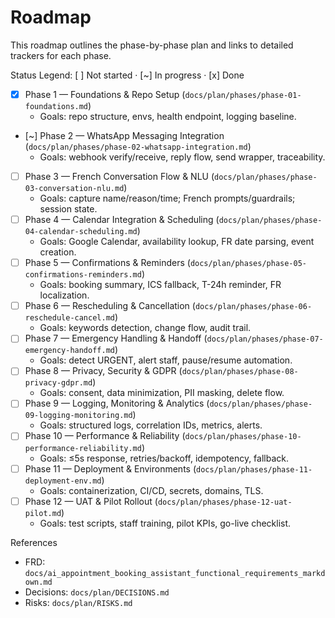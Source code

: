 # Roadmap

This roadmap outlines the phase-by-phase plan and links to detailed trackers for each phase.

Status Legend: [ ] Not started · [~] In progress · [x] Done

- [x] Phase 1 — Foundations & Repo Setup (`docs/plan/phases/phase-01-foundations.md`)
  - Goals: repo structure, envs, health endpoint, logging baseline.
- [~] Phase 2 — WhatsApp Messaging Integration (`docs/plan/phases/phase-02-whatsapp-integration.md`)
  - Goals: webhook verify/receive, reply flow, send wrapper, traceability.
- [ ] Phase 3 — French Conversation Flow & NLU (`docs/plan/phases/phase-03-conversation-nlu.md`)
  - Goals: capture name/reason/time; French prompts/guardrails; session state.
- [ ] Phase 4 — Calendar Integration & Scheduling (`docs/plan/phases/phase-04-calendar-scheduling.md`)
  - Goals: Google Calendar, availability lookup, FR date parsing, event creation.
- [ ] Phase 5 — Confirmations & Reminders (`docs/plan/phases/phase-05-confirmations-reminders.md`)
  - Goals: booking summary, ICS fallback, T-24h reminder, FR localization.
- [ ] Phase 6 — Rescheduling & Cancellation (`docs/plan/phases/phase-06-reschedule-cancel.md`)
  - Goals: keywords detection, change flow, audit trail.
- [ ] Phase 7 — Emergency Handling & Handoff (`docs/plan/phases/phase-07-emergency-handoff.md`)
  - Goals: detect URGENT, alert staff, pause/resume automation.
- [ ] Phase 8 — Privacy, Security & GDPR (`docs/plan/phases/phase-08-privacy-gdpr.md`)
  - Goals: consent, data minimization, PII masking, delete flow.
- [ ] Phase 9 — Logging, Monitoring & Analytics (`docs/plan/phases/phase-09-logging-monitoring.md`)
  - Goals: structured logs, correlation IDs, metrics, alerts.
- [ ] Phase 10 — Performance & Reliability (`docs/plan/phases/phase-10-performance-reliability.md`)
  - Goals: ≤5s response, retries/backoff, idempotency, fallback.
- [ ] Phase 11 — Deployment & Environments (`docs/plan/phases/phase-11-deployment-env.md`)
  - Goals: containerization, CI/CD, secrets, domains, TLS.
- [ ] Phase 12 — UAT & Pilot Rollout (`docs/plan/phases/phase-12-uat-pilot.md`)
  - Goals: test scripts, staff training, pilot KPIs, go-live checklist.

References
- FRD: `docs/ai_appointment_booking_assistant_functional_requirements_markdown.md`
- Decisions: `docs/plan/DECISIONS.md`
- Risks: `docs/plan/RISKS.md`

